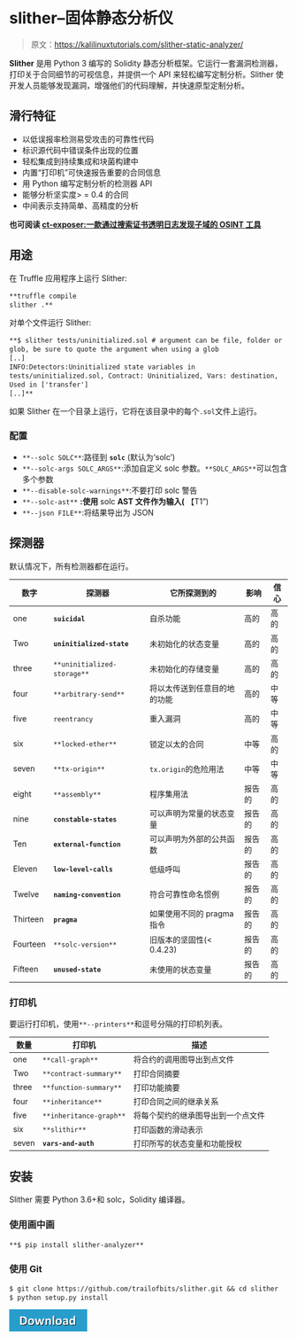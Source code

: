 # slither–固体静态分析仪

> 原文：<https://kalilinuxtutorials.com/slither-static-analyzer/>

**Slither** 是用 Python 3 编写的 Solidity 静态分析框架。它运行一套漏洞检测器，打印关于合同细节的可视信息，并提供一个 API 来轻松编写定制分析。Slither 使开发人员能够发现漏洞，增强他们的代码理解，并快速原型定制分析。

## **滑行特征**

*   以低误报率检测易受攻击的可靠性代码
*   标识源代码中错误条件出现的位置
*   轻松集成到持续集成和块菌构建中
*   内置“打印机”可快速报告重要的合同信息
*   用 Python 编写定制分析的检测器 API
*   能够分析坚实度> = 0.4 的合同
*   中间表示支持简单、高精度的分析

**也可阅读 [ct-exposer:一款通过搜索证书透明日志发现子域的 OSINT 工具](https://kalilinuxtutorials.com/ct-exposer-certificate-transparency-logs/)**

## **用途**

在 Truffle 应用程序上运行 Slither:

```
**truffle compile
slither .** 
```

对单个文件运行 Slither:

```
**$ slither tests/uninitialized.sol # argument can be file, folder or glob, be sure to quote the argument when using a glob
[..]
INFO:Detectors:Uninitialized state variables in tests/uninitialized.sol, Contract: Uninitialized, Vars: destination, Used in ['transfer']
[..]** 
```

如果 Slither 在一个目录上运行，它将在该目录中的每个`.sol`文件上运行。

### **配置**

*   `**--solc SOLC**`:路径到 **`solc`** (默认为‘solc’)
*   `**--solc-args SOLC_ARGS**`:添加自定义 solc 参数。`**SOLC_ARGS**`可以包含多个参数
*   `**--disable-solc-warnings**`:不要打印 solc 警告
*   `**--solc-ast**` **:使用** solc **AST 文件作为输入(** 【T1”)
*   `**--json FILE**`:将结果导出为 JSON

## **探测器**

默认情况下，所有检测器都在运行。

| 数字 | 探测器 | 它所探测到的 | 影响 | 信心 |
| --- | --- | --- | --- | --- |
| one | **`suicidal`** | 自杀功能 | 高的 | 高的 |
| Two | **`uninitialized-state`** | 未初始化的状态变量 | 高的 | 高的 |
| three | `**uninitialized-storage**` | 未初始化的存储变量 | 高的 | 高的 |
| four | `**arbitrary-send**` | 将以太传送到任意目的地的功能 | 高的 | 中等 |
| five | `reentrancy` | 重入漏洞 | 高的 | 中等 |
| six | `**locked-ether**` | 锁定以太的合同 | 中等 | 高的 |
| seven | `**tx-origin**` | `tx.origin`的危险用法 | 中等 | 中等 |
| eight | `**assembly**` | 程序集用法 | 报告的 | 高的 |
| nine | **`constable-states`** | 可以声明为常量的状态变量 | 报告的 | 高的 |
| Ten | **`external-function`** | 可以声明为外部的公共函数 | 报告的 | 高的 |
| Eleven | **`low-level-calls`** | 低级呼叫 | 报告的 | 高的 |
| Twelve | **`naming-convention`** | 符合可靠性命名惯例 | 报告的 | 高的 |
| Thirteen | **`pragma`** | 如果使用不同的 pragma 指令 | 报告的 | 高的 |
| Fourteen | `**solc-version**` | 旧版本的坚固性(< 0.4.23) | 报告的 | 高的 |
| Fifteen | **`unused-state`** | 未使用的状态变量 | 报告的 | 高的 |

### **打印机**

要运行打印机，使用`**--printers**`和逗号分隔的打印机列表。

| 数量 | 打印机 | 描述 |
| --- | --- | --- |
| one | `**call-graph**` | 将合约的调用图导出到点文件 |
| Two | `**contract-summary**` | 打印合同摘要 |
| three | `**function-summary**` | 打印功能摘要 |
| four | `**inheritance**` | 打印合同之间的继承关系 |
| five | `**inheritance-graph**` | 将每个契约的继承图导出到一个点文件 |
| six | `**slithir**` | 打印函数的滑动表示 |
| seven | **`vars-and-auth`** | 打印所写的状态变量和功能授权 |

## **安装**

Slither 需要 Python 3.6+和 solc，Solidity 编译器。

### **使用画中画**

```
**$ pip install slither-analyzer** 
```

### **使用 Git**

```
$ git clone https://github.com/trailofbits/slither.git && cd slither
$ python setup.py install 
```

[![](img//d861a9096555aeb1980fc054015933d7.png)](https://github.com/trailofbits/slither)